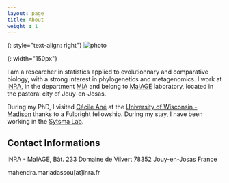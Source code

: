 ```yaml
---
layout: page
title: About
weight : 1
---
```

{: style="text-align: right"}
![photo]

[photo]: {{site.baseurl}}/docs/DSC03440.JPG
{: width="150px"} 

I am a researcher in statistics applied to evolutionnary and comparative biology, with a strong interest in phylogenetics and metagenomics. I work at [INRA](www.inra.fr), in the department [MIA]() and belong to [MaIAGE](maiage.jouy.inra.fr) laboratory, located in the pastoral city of Jouy-en-Josas. 

During my PhD, I visited [Cécile Ané](http://www.stat.wisc.edu/~ane/)
at the [University of Wisconsin - Madison](http://www.wisc.edu/)
thanks to a Fulbright fellowship.
During my stay, I have been working in the [Sytsma Lab](http://www.botany.wisc.edu/sytsma/SytsmaLab/Welcome.html).

## Contact Informations

INRA - MaIAGE, 
Bât. 233
Domaine de Vilvert
78352 Jouy-en-Josas
France

mahendra.mariadassou[at]inra.fr